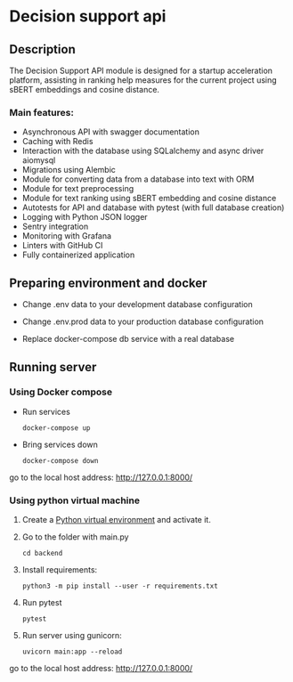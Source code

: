 # Decision support api

## Description

The Decision Support API module is designed for a startup acceleration platform, assisting in ranking help measures for the current project using sBERT embeddings and cosine distance.

### Main features:
+ Asynchronous API with swagger documentation
+ Caching with Redis 
+ Interaction with the database using SQLalchemy and async driver aiomysql
+ Migrations using Alembic
+ Module for converting data from a database into text with ORM
+ Module for text preprocessing
+ Module for text ranking using sBERT embedding and cosine distance
+ Autotests for API and database with pytest (with full database creation)
+ Logging with Python JSON logger
+ Sentry integration
+ Monitoring with Grafana
+ Linters with GitHub CI
+ Fully containerized application


## Preparing environment and docker

+ Change .env data to your development database configuration

+ Change .env.prod data to your production database configuration

+ Replace docker-compose db service with a real database

## Running server

### Using Docker compose

+ Run services

    ```shell
    docker-compose up
    ```

+ Bring services down

    ```shell
    docker-compose down
    ```

go to the local host address: http://127.0.0.1:8000/

### Using python virtual machine

1. Create a [Python virtual environment](https://docs.python.org/3/tutorial/venv.html#creating-virtual-environments) and activate it.

3. Go to the folder with main.py

    ```shell
    cd backend
    ```

3. Install requirements:

    ```shell
    python3 -m pip install --user -r requirements.txt
    ```
   
4. Run pytest
    ```shell
    pytest
    ```

4. Run server using gunicorn:

    ```shell
    uvicorn main:app --reload
    ```

go to the local host address: http://127.0.0.1:8000/
